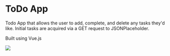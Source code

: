 # ToDo App

Todo App that allows the user to add, complete, and delete any tasks they'd like. Initial tasks are acquired via a GET request to JSONPlaceholder.

Built using Vue.js

![](src/mobile-preview.png)
